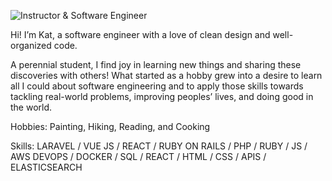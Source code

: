 ![Instructor & Software Engineer](https://res.cloudinary.com/dm2hi135m/image/upload/v1651944410/IMG_0727_db2ko7.png)

Hi! I’m Kat, a software engineer with a love of clean design and well-organized code.

A perennial student, I find joy in learning new things and sharing these discoveries with others! What started as a hobby grew into a desire to learn all I could about software engineering and to apply those skills towards tackling real-world problems, improving peoples’ lives, and doing good in the world.

Hobbies: Painting, Hiking, Reading, and Cooking

Skills: LARAVEL / VUE JS / REACT / RUBY ON RAILS / PHP / RUBY / JS / AWS DEVOPS / DOCKER / SQL / REACT / HTML / CSS / APIS / ELASTICSEARCH 
